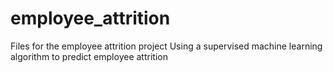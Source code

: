 # employee_attrition
Files for the employee attrition project
Using a supervised machine learning algorithm to predict employee attrition
